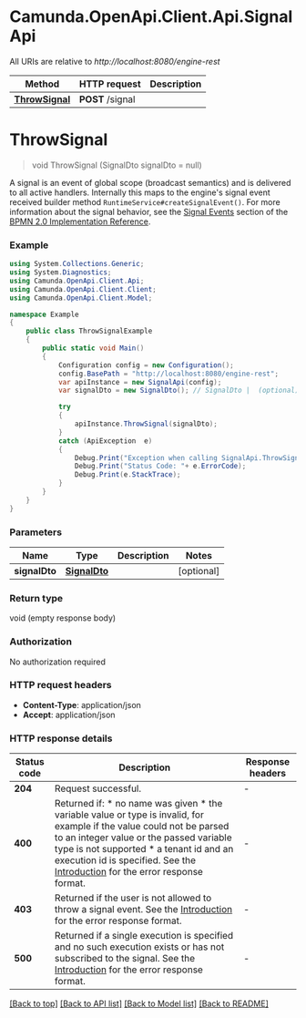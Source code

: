 # Camunda.OpenApi.Client.Api.SignalApi

All URIs are relative to *http://localhost:8080/engine-rest*

Method | HTTP request | Description
------------- | ------------- | -------------
[**ThrowSignal**](SignalApi.md#throwsignal) | **POST** /signal | 


<a name="throwsignal"></a>
# **ThrowSignal**
> void ThrowSignal (SignalDto signalDto = null)



A signal is an event of global scope (broadcast semantics) and is delivered to all active handlers. Internally this maps to the engine's signal event received builder method `RuntimeService#createSignalEvent()`. For more information about the signal behavior, see the [Signal Events](https://docs.camunda.org/manual/7.14/reference/bpmn20/events/signal-events/) section of the [BPMN 2.0 Implementation Reference](https://docs.camunda.org/manual/7.14/reference/bpmn20/).

### Example
```csharp
using System.Collections.Generic;
using System.Diagnostics;
using Camunda.OpenApi.Client.Api;
using Camunda.OpenApi.Client.Client;
using Camunda.OpenApi.Client.Model;

namespace Example
{
    public class ThrowSignalExample
    {
        public static void Main()
        {
            Configuration config = new Configuration();
            config.BasePath = "http://localhost:8080/engine-rest";
            var apiInstance = new SignalApi(config);
            var signalDto = new SignalDto(); // SignalDto |  (optional) 

            try
            {
                apiInstance.ThrowSignal(signalDto);
            }
            catch (ApiException  e)
            {
                Debug.Print("Exception when calling SignalApi.ThrowSignal: " + e.Message );
                Debug.Print("Status Code: "+ e.ErrorCode);
                Debug.Print(e.StackTrace);
            }
        }
    }
}
```

### Parameters

Name | Type | Description  | Notes
------------- | ------------- | ------------- | -------------
 **signalDto** | [**SignalDto**](SignalDto.md)|  | [optional] 

### Return type

void (empty response body)

### Authorization

No authorization required

### HTTP request headers

 - **Content-Type**: application/json
 - **Accept**: application/json

### HTTP response details
| Status code | Description | Response headers |
|-------------|-------------|------------------|
| **204** | Request successful. |  -  |
| **400** | Returned if:  * no name was given * the variable value or type is invalid, for example if the value could not be parsed to an integer value or the passed variable type is not supported * a tenant id and an execution id is specified.  See the [Introduction](https://docs.camunda.org/manual/7.14/reference/rest/overview/#error-handling) for the error response format. |  -  |
| **403** | Returned if the user is not allowed to throw a signal event.  See the [Introduction](https://docs.camunda.org/manual/7.14/reference/rest/overview/#error-handling) for the error response format. |  -  |
| **500** | Returned if a single execution is specified and no such execution exists or has not subscribed to the signal.  See the [Introduction](https://docs.camunda.org/manual/7.14/reference/rest/overview/#error-handling) for the error response format. |  -  |

[[Back to top]](#) [[Back to API list]](../README.md#documentation-for-api-endpoints) [[Back to Model list]](../README.md#documentation-for-models) [[Back to README]](../README.md)

